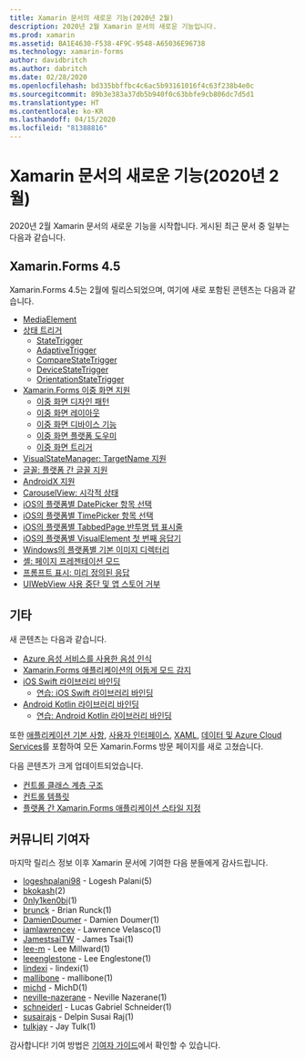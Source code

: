 ```yaml
---
title: Xamarin 문서의 새로운 기능(2020년 2월)
description: 2020년 2월 Xamarin 문서의 새로운 기능입니다.
ms.prod: xamarin
ms.assetid: BA1E4630-F538-4F9C-9548-A65036E96738
ms.technology: xamarin-forms
author: davidbritch
ms.author: dabritch
ms.date: 02/28/2020
ms.openlocfilehash: bd335bbffbc4c6ac5b93161016f4c63f238b4e0c
ms.sourcegitcommit: 89b3e383a37db5b940f0c63bbfe9cb806dc7d5d1
ms.translationtype: HT
ms.contentlocale: ko-KR
ms.lasthandoff: 04/15/2020
ms.locfileid: "81388816"
---
```

# <a name="xamarin-docs-whats-new-february-2020"></a>Xamarin 문서의 새로운 기능(2020년 2월)

2020년 2월 Xamarin 문서의 새로운 기능을 시작합니다. 게시된 최근 문서 중 일부는 다음과 같습니다.

## <a name="xamarinforms-45"></a>Xamarin.Forms 4.5

Xamarin.Forms 4.5는 2월에 릴리스되었으며, 여기에 새로 포함된 콘텐츠는 다음과 같습니다.

- [MediaElement](~/xamarin-forms/user-interface/mediaelement.md)
- [상태 트리거](~/xamarin-forms/app-fundamentals/triggers.md#state-triggers)
  - [StateTrigger](~/xamarin-forms/app-fundamentals/triggers.md#state-trigger)
  - [AdaptiveTrigger](~/xamarin-forms/app-fundamentals/triggers.md#adaptive-trigger)
  - [CompareStateTrigger](~/xamarin-forms/app-fundamentals/triggers.md#compare-state-trigger)
  - [DeviceStateTrigger](~/xamarin-forms/app-fundamentals/triggers.md#device-state-trigger)
  - [OrientationStateTrigger](~/xamarin-forms/app-fundamentals/triggers.md#orientation-state-trigger)
- [Xamarin.Forms 이중 화면 지원](~/xamarin-forms/app-fundamentals/dual-screen/index.md)
  - [이중 화면 디자인 패턴](~/xamarin-forms/app-fundamentals/dual-screen/design-patterns.md)
  - [이중 화면 레이아웃](~/xamarin-forms/app-fundamentals/dual-screen/twopaneview.md)
  - [이중 화면 디바이스 기능](~/xamarin-forms/app-fundamentals/dual-screen/dual-screen-info.md)
  - [이중 화면 플랫폼 도우미](~/xamarin-forms/app-fundamentals/dual-screen/dual-screen-helper.md)
  - [이중 화면 트리거](~/xamarin-forms/app-fundamentals/dual-screen/triggers.md)  
- [VisualStateManager: TargetName 지원](~/xamarin-forms/user-interface/visual-state-manager.md#set-state-on-multiple-elements)
- [글꼴: 플랫폼 간 글꼴 지원](~/xamarin-forms/user-interface/text/fonts.md#use-a-custom-font)
- [AndroidX 지원](~/xamarin-forms/platform/android/androidx-migration.md)
- [CarouselView: 시각적 상태](~/xamarin-forms/user-interface/carouselview/interaction.md#define-visual-states)
- [iOS의 플랫폼별 DatePicker 항목 선택](~/xamarin-forms/platform/ios/datepicker-selection.md)
- [iOS의 플랫폼별 TimePicker 항목 선택](~/xamarin-forms/platform/ios/timepicker-selection.md)
- [iOS의 플랫폼별 TabbedPage 반투명 탭 표시줄](~/xamarin-forms/platform/ios/tabbedpage-translucent-tabbar.md)
- [iOS의 플랫폼별 VisualElement 첫 번째 응답기](~/xamarin-forms/platform/ios/visualelement-first-responder.md)
- [Windows의 플랫폼별 기본 이미지 디렉터리](~/xamarin-forms/platform/windows/default-image-directory.md)
- [셸: 페이지 프레젠테이션 모드](~/xamarin-forms/app-fundamentals/shell/configuration.md#set-page-presentation-mode)
- [프롬프트 표시: 미리 정의된 응답](~/xamarin-forms/user-interface/pop-ups.md#display-a-prompt)
- [UIWebView 사용 중단 및 앱 스토어 거부](~/xamarin-forms/user-interface/webview.md#uiwebview-deprecation-and-app-store-rejection-itms-90809)

## <a name="other"></a>기타

새 콘텐츠는 다음과 같습니다.

- [Azure 음성 서비스를 사용한 음성 인식](~/xamarin-forms/data-cloud/azure-cognitive-services/speech-recognition.md)
- [Xamarin.Forms 애플리케이션의 어둡게 모드 감지](~/xamarin-forms/user-interface/theming/dark-mode.md)
- [iOS Swift 라이브러리 바인딩](~/ios/platform/binding-swift/index.md)
  - [연습: iOS Swift 라이브러리 바인딩](~/ios/platform/binding-swift/walkthrough.md)
- [Android Kotlin 라이브러리 바인딩](~/android/platform/binding-kotlin-library/index.md)
  - [연습: Android Kotlin 라이브러리 바인딩](~/android/platform/binding-kotlin-library/walkthrough.md)

또한 [애플리케이션 기본 사항](~/xamarin-forms/app-fundamentals/index.yml), [사용자 인터페이스](~/xamarin-forms/user-interface/index.yml), [XAML](~/xamarin-forms/xaml/index.yml), [데이터 및 Azure Cloud Services](~/xamarin-forms/data-cloud/index.yml)를 포함하여 모든 Xamarin.Forms 방문 페이지를 새로 고쳤습니다.

다음 콘텐츠가 크게 업데이트되었습니다.

- [컨트롤 클래스 계층 구조](~/xamarin-forms/internals/class-hierarchy.md)
- [컨트롤 템플릿](~/xamarin-forms/app-fundamentals/templates/control-template.md)
- [플랫폼 간 Xamarin.Forms 애플리케이션 스타일 지정](~/get-started/quickstarts/styling.md)

## <a name="community-contributors"></a>커뮤니티 기여자

마지막 릴리스 정보 이후 Xamarin 문서에 기여한 다음 분들에게 감사드립니다.

- [logeshpalani98](https://github.com/logeshpalani98) - Logesh Palani(5)
- [bkokash](https://github.com/bkokash)(2)
- [0nly1ken0bi](https://github.com/0nly1ken0bi)(1)
- [brunck](https://github.com/brunck) - Brian Runck(1)
- [DamienDoumer](https://github.com/DamienDoumer) - Damien Doumer(1)
- [iamlawrencev](https://github.com/iamlawrencev) - Lawrence Velasco(1)
- [JamestsaiTW](https://github.com/JamestsaiTW) - James Tsai(1)
- [lee-m](https://github.com/lee-m) - Lee Millward(1)
- [leeenglestone](https://github.com/leeenglestone) - Lee Englestone(1)
- [lindexi](https://github.com/lindexi) - lindexi(1)
- [mallibone](https://github.com/mallibone) - mallibone(1)
- [michd](https://github.com/michd) - MichD(1)
- [neville-nazerane](https://github.com/neville-nazerane) - Neville Nazerane(1)
- [schneiderl](https://github.com/schneiderl) - Lucas Gabriel Schneider(1)
- [susairajs](https://github.com/susairajs) - Delpin Susai Raj(1)
- [tulkjay](https://github.com/tulkjay) - Jay Tulk(1)

감사합니다! 기여 방법은 [기여자 가이드](https://github.com/MicrosoftDocs/xamarin-docs/blob/live/CONTRIBUTING.md)에서 확인할 수 있습니다.
